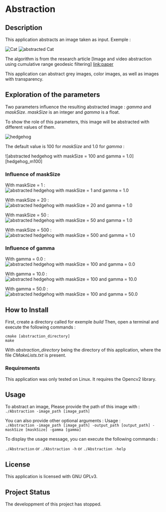 # Abstraction

## Description
This application abstracts an image taken as input.
Exemple :

![Cat][exemple]
![abstracted Cat][abstractedExemple]

The algorithm is from the research article
[Image and video abstraction using cumulative range geodesic filtering]
[link:paper]

This application can abstract grey images, color images, as well as images with transparency.

## Exploration of the parameters

Two parameters influence the resulting abstracted image : *gamma* and *maskSize*.
*maskSize* is an integer and *gamma* is a float.

To show the role of this parameters, this image will be abstracted with different values of them.

![hedgehog][hedgehog]

The default value is 100 for *maskSize* and 1.0 for *gamma* :

![abstracted hedgehog with maskSize = 100 and gamma = 1.0][hedgehog_m100]

### Influence of maskSize

With maskSize = 1 :\
![abstracted hedgehog with maskSize = 1 and gamma = 1.0][hedgehog_m1]

With maskSize = 20 :\
![abstracted hedgehog with maskSize = 20 and gamma = 1.0][hedgehog_m20]

With maskSize = 50 :\
![abstracted hedgehog with maskSize = 50 and gamma = 1.0][hedgehog_m50]

With maskSize = 500 :\
![abstracted hedgehog with maskSize = 500 and gamma = 1.0][hedgehog_m500]

### Influence of gamma

With gamma = 0.0 :\
![abstracted hedgehog with maskSize = 100 and gamma = 0.0][hedgehog_g0]

With gamma = 10.0 :\
![abstracted hedgehog with maskSize = 100 and gamma = 10.0][hedgehog_g10]

With gamma = 50.0 :\
![abstracted hedgehog with maskSize = 100 and gamma = 50.0][hedgehog_g50]

## How to Install

First, create a directory called for exemple *build*
Then, open a terminal and execute the following commands :

```
cmake [abstraction_directory]
make
```

With *abstraction_directory* being the directory of this application, where the file *CMakeLists.txt* is present.


### Requirements

This application was only tested on Linux.
It requires the Opencv2 library.

## Usage

To abstract an image,
Please provide the path of this image with : `./Abstraction -image_path [image_path]`

You can also provide other optional arguments :
Usage :\
`./Abstraction -image_path [image_path] -output_path [output_path] -maskSize [maskSize] -gamma [gamma]`



To display the usage message, you can execute the following commands :

`./Abstraction` or `./Abstraction -h` or `./Abstraction -help`

## License

This application is licensed with GNU GPLv3.


## Project Status

The developpment of this project has stopped.





[exemple]: ReadmeImages/cat.jpg "Image taken as Input"
[abstractedExemple]: ReadmeImages/abstractedCat.png "Abstracted Image"

[hedgehog]: ReadmeImages/hedgehog.jpg "Hedgehog"

[hedgehog_m1]: ReadmeImages/abstractedHedgeHog_m1.png "Abstracted hedgehog with maskSize = 1"
[hedgehog_m20]: ReadmeImages/abstractedHedgeHog_m20.png "Abstracted hedgehog with maskSize = 20"
[hedgehog_m50]: ReadmeImages/abstractedHedgeHog_m50.png "Abstracted hedgehog with maskSize = 50"
[hedgehog_m500]: ReadmeImages/abstractedHedgeHog_m500.png "Abstracted hedgehog with maskSize = 500"

[hedgehog_g0]: ReadmeImages/abstractedHedgeHog_g0.png "Abstracted hedgehog with gamma = 0.0"
[hedgehog_g10]: ReadmeImages/abstractedHedgeHog_g10.png "Abstracted hedgehog with gamma = 10.0"
[hedgehog_g50]: ReadmeImages/abstractedHedgeHog_g50.png "Abstracted hedgehog with gamma = 50.0"



[link:paper]: https://www.sciencedirect.com/science/article/abs/pii/S0097849313000356#f0140 "The paper from which this application is inspired from"





